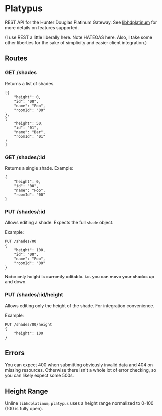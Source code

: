 # Platypus

REST API for the Hunter Douglas Platinum Gateway. See [libhdplatinum](https://github.com/vincer/libhdplatinum)
for more details on features supported.

(I use REST a little liberally here. Note HATEOAS here. Also, I take some other liberties for the sake
of simplicity and easier client integration.)

## Routes

### GET /shades
Returns a list of shades.

```
[{
    "height": 0,
    "id": "00",
    "name": "Foo",
    "roomId": "00"
},
{
    "height": 50,
    "id": "01",
    "name": "Bar",
    "roomId": "01"
}
]
```

### GET /shades/:id
Returns a single shade. Example:
```
{
    "height": 0,
    "id": "00",
    "name": "Foo",
    "roomId": "00"
}
```

### PUT /shades/:id
Allows editing a shade. Expects the full `shade` object.

Example:
```
PUT /shades/00
{
    "height": 100,
    "id": "00",
    "name": "Foo",
    "roomId": "00"
}
```

Note: only height is currently editable. i.e. you can move your shades up and down.

### PUT /shades/:id/height
Allows editing only the height of the shade. For integration convenience.

Example:
```
PUT /shades/00/height
{
    "height": 100
}
```

## Errors

You can expect 400 when submitting obviously invalid data and 404 on missing resources. Otherwise
there isn't a whole lot of error checking, so you can likely expect some 500s.

## Height Range

Unline `libhdplatinum`, `platypus` uses a height range normalized to 0-100 (100 is fully open).
